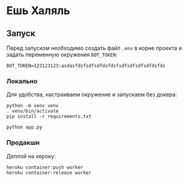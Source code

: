 # Ешь Халяль

## Запуск

Перед запуском необходимо создать файл `.env` в корне проекта 
и задать переменную окружения `BOT_TOKEN`:

```dotenv
BOT_TOKEN=123123123:asdasfdsfsdfsdfdsfdsfsdfsdfsdfsdfdsfds
```

### Локально

Для удобства, настраиваем окружение и запускаем без докера:

```shell
python -m venv venv
. venv/bin/activate
pip install -r requirements.txt

python app.py
```

### Продакшн

Деплой на хероку:

```shell
heroku container:push worker
heroku container:release worker
```
